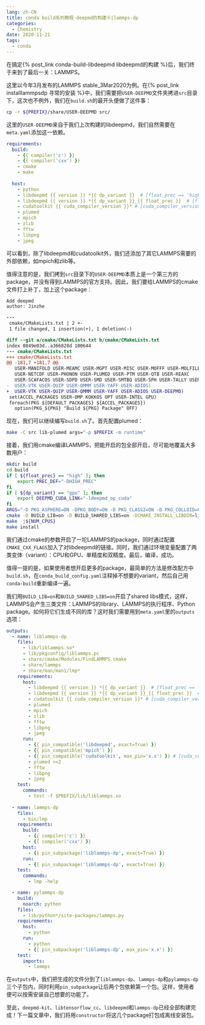 ```yaml
---
lang: zh-CN
title: conda build系列教程·deepmd的构建④|lammps-dp
categories:
  - Chemistry
date: 2020-11-21
tags:
  - conda
---
```

在搞定{% post_link conda-build-libdeepmd libdeepmd的构建 %}后，我们终于来到了最后一关：LAMMPS。

这里以今年3月发布的LAMMPS stable_3Mar2020为例。<!--more-->在{% post_link installlammpsdp 寻常的安装 %}中，我们需要把`USER-DEEPMD`文件夹拷进`src`目录下，这次也不例外，我们在`build.sh`的最开头便做了这件事：

```sh build.sh
cp -r ${PREFIX}/share/USER-DEEPMD src/
```

这里的`USER-DEEPMD`来自于我们上次构建的libdeepmd，我们自然需要在`meta.yaml`添加这一依赖。

```yaml meta.yaml
requirements:
  build:
    - {{ compiler('c') }}
    - {{ compiler('cxx') }}
    - cmake
    - make
  
  host:
    - python
    - libdeepmd {{ version }} *{{ dp_variant }}  # [float_prec == 'high']
    - libdeepmd {{ version }} *{{ dp_variant }}_{{ float_prec }}  # [float_prec != 'high'] 
    - cudatoolkit {{ cuda_compiler_version }}* # [cuda_compiler_version != 'None']
    - plumed
    - mpich
    - zlib
    - fftw
    - libpng
    - jpeg
```

可以看到，除了libdeepmd和cudatoolkit外，我们还添加了其它LAMMPS需要的外部依赖，如mpich和zlib等。

值得注意的是，我们拷到`src`目录下的`USER-DEEPMD`本质上是一个第三方的package，并没有得到LAMMPS的官方支持。因此，我们要给LAMMPS的cmake文件打上补丁，加上这个package：
```diff deepmd.patch
Add deepmd
author: Jinzhe

---
 cmake/CMakeLists.txt | 2 +-
 1 file changed, 1 insertion(+), 1 deletion(-)

diff --git a/cmake/CMakeLists.txt b/cmake/CMakeLists.txt
index 0849e03d..a366828d 100644
--- cmake/CMakeLists.txt
+++ cmake/CMakeLists.txt
@@ -181,7 +181,7 @@
   USER-MANIFOLD USER-MEAMC USER-MGPT USER-MISC USER-MOFFF USER-MOLFILE
   USER-NETCDF USER-PHONON USER-PLUMED USER-PTM USER-QTB USER-REAXC
   USER-SCAFACOS USER-SDPD USER-SMD USER-SMTBQ USER-SPH USER-TALLY USER-UEF
-  USER-VTK USER-QUIP USER-QMMM USER-YAFF USER-ADIOS)
+  USER-VTK USER-QUIP USER-QMMM USER-YAFF USER-ADIOS USER-DEEPMD)
 set(ACCEL_PACKAGES USER-OMP KOKKOS OPT USER-INTEL GPU)
 foreach(PKG ${DEFAULT_PACKAGES} ${ACCEL_PACKAGES})
   option(PKG_${PKG} "Build ${PKG} Package" OFF)
```

现在，我们可以继续编写`build.sh`了。首先配置plumed：

```sh
make -C src lib-plumed args="-p $PREFIX -m runtime"
```

接着，我们用cmake编译LAMMPS，把能开启的包全部开启，尽可能地覆盖大多数用户：
```sh
mkdir build
cd build
if [ ${float_prec} == "high" ]; then
    export PREC_DEF="-DHIGH_PREC"
fi
if [ ${dp_variant} == "gpu" ]; then
    export DEEPMD_CUDA_LINK="-ldeepmd_op_cuda"
fi
ARGS="-D PKG_ASPHERE=ON -DPKG_BODY=ON -D PKG_CLASS2=ON -D PKG_COLLOID=ON -D PKG_COMPRESS=OFF -D PKG_CORESHELL=ON -D PKG_DIPOLE=ON -D PKG_GRANULAR=ON -D PKG_KSPACE=ON -D PKG_MANYBODY=ON -D PKG_MC=ON -D PKG_MEAM=ON -D PKG_MISC=ON -D PKG_MOLECULE=ON -D PKG_PERI=ON -D PKG_REPLICA=ON -D PKG_RIGID=ON -D PKG_SHOCK=ON -D PKG_SNAP=ON -D PKG_SRD=ON -D PKG_OPT=ON -D PKG_KIM=OFF -D PKG_GPU=OFF -D PKG_KOKKOS=OFF -D PKG_MPIIO=OFF -D PKG_MSCG=OFF -D PKG_LATTE=OFF -D PKG_USER-MEAMC=ON -D PKG_USER-PHONON=ON -D PKG_USER-REAXC=ON -D WITH_GZIP=ON -D PKG_USER-MISC=ON -D PKG_USER-COLVARS=ON -D PKG_USER-PLUMED=yes -D PLUMED_MODE=runtime"
cmake -D BUILD_LIB=on -D BUILD_SHARED_LIBS=on -DCMAKE_INSTALL_LIBDIR=lib $ARGS -D PKG_USER-DEEPMD=ON -D FFT=FFTW3 -D CMAKE_INSTALL_PREFIX=${PREFIX} -D CMAKE_CXX_FLAGS="${PREC_DEF} -I${PREFIX}/include -I${PREFIX}/include/deepmd -L${PREFIX}/lib -Wl,--no-as-needed -lrt -ldeepmd_op ${DEEPMD_CUDA_LINK} -ldeepmd -ltensorflow_cc -ltensorflow_framework -Wl,-rpath=${PREFIX}/lib" ../cmake
make -j${NUM_CPUS}
make install
```

我们通过cmake的参数开启了一坨LAMMPS的package，同时通过配置`CMAKE_CXX_FLAGS`加入了对libdeepmd的链接。同时，我们通过环境变量配置了两类变体（variant）：CPU和GPU、单精度和双精度。最后，编译，成功。

值得一提的是，如果使用者想开启更多的package，最简单的方法是修改配方中`build.sh`，在`conda_build_config.yaml`注释掉不想要的variant，然后自己用`conda-build`重新编译一遍。

我们用`BUILD_LIB=on`和`BUILD_SHARED_LIBS=on`开启了shared libs模式，这样，LAMMPS会产生三类文件：LAMMPS的library、LAMMPS的执行程序、Python package。如何将它们生成不同的库？这时我们需要用到`meta.yaml`里的`outputs`选项：
```yaml
outputs:
  - name: liblammps-dp
    files:
      - lib/liblammps.so*
      - lib/pkgconfig/liblammps.pc
      - share/cmake/Modules/FindLAMMPS.cmake
      - share/lammps
      - share/man/man1/lmp*
    requirements:
      host:
        - libdeepmd {{ version }} *{{ dp_variant }}  # [float_prec == 'high']
        - libdeepmd {{ version }} *{{ dp_variant }}_{{ float_prec }}  # [float_prec != 'high'] 
        - cudatoolkit {{ cuda_compiler_version }}* # [cuda_compiler_version != 'None']
        - plumed
        - mpich
        - zlib
        - fftw
        - libpng
        - jpeg
      run:
        - {{ pin_compatible('libdeepmd', exact=True) }}
        - {{ pin_compatible('mpich') }}
        - {{ pin_compatible('cudatoolkit', max_pin='x.x') }} # [cuda_compiler_version != 'None']
        - plumed >=2
        - fftw
        - libpng
        - jpeg
    test:
      commands:
        - test -f $PREFIX/lib/liblammps.so
      
  - name: lammps-dp
    files:
      - bin/lmp
    requirements:
      build:
        - {{ compiler('c') }}
        - {{ compiler('cxx') }}
      host:
        - {{ pin_subpackage('liblammps-dp', exact=True) }}
      run:
        - {{ pin_subpackage('liblammps-dp', exact=True) }}
    test:
      commands: 
        - lmp -help

  - name: pylammps-dp
    build:
      noarch: python
    files:
      - lib/python*/site-packages/lammps.py
    requirements:
      host:
        - python
      run:
        - python
        - {{ pin_subpackage('liblammps-dp', max_pin='x.x') }}
    test:
      imports:
        - lammps
```

在`outputs`中，我们把生成的文件分到了`liblammps-dp`、`lammps-dp`和`pylammps-dp`三个子包内，同时利用`pin_subpackage`让后两个包依赖第一个包。这样，使用者便可以按需安装自己想要的功能了。

至此，`deepmd-kit`、`libtensorflow_cc`、`libdeepmd`和`lammps-dp`已经全部构建完成！下一篇文章中，我们将用`constructor`将这几个package打包成离线安装包。